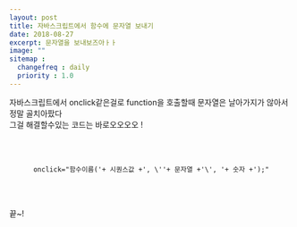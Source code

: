 ```yaml
---
layout: post
title: 자바스크립트에서 함수에 문자열 보내기
date: 2018-08-27
excerpt: 문자열을 보내보즈아ㅏㅏ
image: ""
sitemap :
  changefreq : daily
  priority : 1.0
---
```


<div>
  <p>
    자바스크립트에서 onclick같은걸로 function을 호출할때 문자열은 날아가지가 않아서 정말 골치아팠다<br/>
    그걸 해결할수있는 코드는 바로오오오오 ! <br/>
  </p><br/>
  <pre>
    <code>
      onclick="함수이름('+ 시퀀스값 +', \''+ 문자열 +'\', '+ 숫자 +');"
    </code>
  </pre>
  <br/>
  끝~!
</div>
